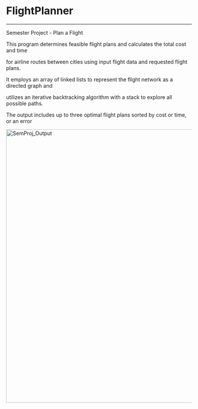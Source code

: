 # FlightPlanner

--------------------
 
Semester Project - Plan a Flight
 
This program determines feasible flight plans and calculates the total cost and time
 
for airline routes between cities using input flight data and requested flight plans.
 
It employs an array of linked lists to represent the flight network as a directed graph and
 
utilizes an iterative backtracking algorithm with a stack to explore all possible paths.
 
The output includes up to three optimal flight plans sorted by cost or time, or an error
 
<img width="742" alt="SemProj_Output" src="https://github.com/user-attachments/assets/358d9e03-e5e3-446f-8956-d515a9edf622" />
